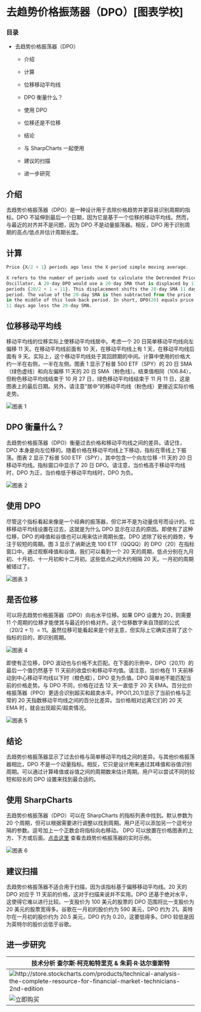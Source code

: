 # 去趋势价格振荡器（DPO）[图表学校]

### 目录

+   去趋势价格振荡器（DPO）

    +   介绍

    +   计算

    +   位移移动平均线

    +   DPO 衡量什么？

    +   使用 DPO

    +   位移还是不位移

    +   结论

    +   与 SharpCharts 一起使用

    +   建议的扫描

    +   进一步研究

## 介绍

去趋势价格振荡器（DPO）是一种设计用于去除价格趋势并更容易识别周期的指标。DPO 不延伸到最后一个日期，因为它是基于一个位移的移动平均线。然而，与最近的对齐并不是问题，因为 DPO 不是动量振荡器。相反，DPO 用于识别周期的高点/低点并估计周期长度。

## 计算

```py
Price {X/2 + 1} periods ago less the X-period simple moving average.

X refers to the number of periods used to calculate the Detrended Price 
Oscillator. A 20-day DPO would use a 20-day SMA that is displaced by 11 
periods {20/2 + 1 = 11}. This displacement shifts the 20-day SMA 11 days to the left, which actually puts it in the middle of the look-back 
period. The value of the 20-day SMA is then subtracted from the price
in the middle of this look-back period. In short, DPO(20) equals price
11 days ago less the 20-day SMA.  

```

## 位移移动平均线

移动平均线的位移实际上使移动平均线居中。考虑一个 20 日简单移动平均线向左偏移 11 天。在移动平均线前面有 10 天，在移动平均线上有 1 天，在移动平均线后面有 9 天。实际上，这个移动平均线处于其回顾期的中间。计算中使用的价格大约一半在右侧，一半在左侧。图表 1 显示了标普 500 ETF（SPY）的 20 日 SMA（绿色虚线）和向左偏移 11 天的 20 日 SMA（粉色线）。结束值相同（106.84），但粉色移动平均线结束于 10 月 27 日，绿色移动平均线结束于 11 月 11 日，这是图表上的最后日期。另外，请注意“居中”的移动平均线（粉色线）更接近实际价格走势。

![图表 1](img/8419e6c154fd8618f4c8a5b69608bd6f.jpg "图表 1")

## DPO 衡量什么？

去趋势价格振荡器（DPO）衡量过去价格和移动平均线之间的差异。请记住，DPO 本身是向左位移的。随着价格在移动平均线上下移动，指标在零线上下振荡。图表 2 显示了标普 500 ETF（SPY），其中包含一个向左位移 -11 天的 20 日移动平均线。指标窗口中显示了 20 日 DPO。请注意，当价格高于移动平均线时，DPO 为正，当价格低于移动平均线时，DPO 为负。

![图表 2](img/ddda0101523677d0228d0be781a5ac45.jpg "图表 2")

## 使用 DPO

尽管这个指标看起来像是一个经典的振荡器，但它并不是为动量信号而设计的。位移移动平均线设置在过去，这就是为什么 DPO 显示在过去的原因。即使有了这种位移，DPO 的峰值和谷值也可以用来估计周期长度。DPO 滤除了较长的趋势，专注于较短的周期。图 3 显示了纳斯达克 100 ETF（QQQQ）的 DPO（20）在指标窗口中。通过观察峰值和谷值，我们可以看到一个 20 天的周期，低点分别在九月初、十月初、十一月初和十二月初。这些低点之间大约相隔 20 天。一月初的周期被错过了。

![图表 3](img/92fec60995e6bccf644e015e6c93204b.jpg "图表 3")

## 是否位移

可以将去趋势价格振荡器（DPO）向右水平位移。如果 DPO 设置为 20，则需要 11 个周期的位移才能使其与最近的价格对齐。这个位移数字来自顶部的公式（20/2 + 1）= 11。虽然位移可能看起来是个好主意，但实际上它确实违背了这个指标的目的，即识别周期。

![图表 4](img/5f769e9237eac25d48823cf47a1a7141.jpg "图表 4")

即使有正位移，DPO 波动也与价格不太匹配。在下面的示例中，DPO（20,11）的最后一个值仍然基于 11 天前的收盘价和移动平均值。请注意，当价格在 11 天前移动到中心移动平均线以下时（橙色框），DPO 变为负值。DPO 简单地不能匹配当前的价格走势。与 DPO 不同，价格在过去 12 天一直低于 20 天 EMA。百分比价格振荡器（PPO）更适合识别超买和超卖水平。PPO(1,20,1)显示了当前价格与正常的 20 天指数移动平均线之间的百分比差异。当价格相对远离它们的 20 天 EMA 时，就会出现超买/超卖情况。

![图表 5](img/e8e908501dd600de3df7a9b5d6726160.jpg "图表 5")

## 结论

去趋势价格振荡器显示了过去价格与简单移动平均线之间的差异。与其他价格振荡器相比，DPO 不是一个动量指标。相反，它只是设计用来通过其峰值和谷值识别周期。可以通过计算峰值或谷值之间的周期数来估计周期。用户可以尝试不同的较短和较长的 DPO 设置来找到最合适的。

## 使用 SharpCharts

去趋势价格振荡器（DPO）可以在 SharpCharts 的指标列表中找到。默认参数为 20 个周期，但可以根据需要进行调整以找到周期。用户还可以添加另一个逗号分隔的参数。逗号加上一个正数会将指标向右移动。 DPO 可以放置在价格图表的上方、下方或后面。[点击这里](http://stockcharts.com/h-sc/ui?s=SPY&p=D&b=5&g=0&id=p14005429311&listNum=30&a=191188211 "http://stockcharts.com/h-sc/ui?s=SPY&p=D&b=5&g=0&id=p14005429311&listNum=30&a=191188211") 查看去趋势价格振荡器的实时示例。

![图表 6](img/9edbeafb366991f09334999d5d3c547c.jpg "图表 6")

## 建议扫描

去趋势价格振荡器不适合用于扫描，因为该指标基于偏移移动平均线。20 天的 DPO 对应于 11 天前的价格，这对于扫描来说并不实用。DPO 还基于绝对水平，这使得它难以进行比较。一支股价为 100 美元的股票的 DPO 范围将比一支股价为 20 美元的股票宽得多。谷歌在一月初的股价约为 590 美元，DPO 约为 21。英特尔在一月初的股价约为 20.5 美元，DPO 约为 0.20，这要低得多。DPO 较低是因为英特尔的股价远低于谷歌。

## 进一步研究

| **技术分析** 查尔斯·柯克帕特里克 & 朱莉·R·达尔奎斯特 |
| --- |
| ![](http://store.stockcharts.com/products/technical-analysis-the-complete-resource-for-financial-market-technicians-2nd-edition "http://store.stockcharts.com/products/technical-analysis-the-complete-resource-for-financial-market-technicians-2nd-edition") |
| ![立即购买](http://store.stockcharts.com/products/technical-analysis-the-complete-resource-for-financial-market-technicians-2nd-edition "http://store.stockcharts.com/products/technical-analysis-the-complete-resource-for-financial-market-technicians-2nd-edition") |
